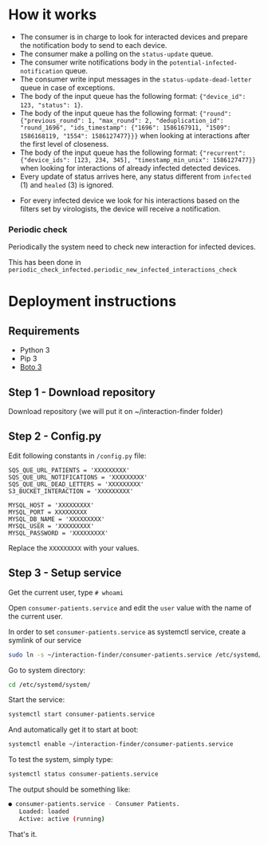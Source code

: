 # How it works

- The consumer is in charge to look for interacted devices and prepare the notification body to send to each device.
- The consumer make a polling on the `status-update` queue.
- The consumer write notifications body in the `potential-infected-notification` queue.
- The consumer write input messages in the `status-update-dead-letter` queue in case of exceptions.
- The body of the input queue has the following format: `{"device_id": 123, "status": 1}`.
- The body of the input queue has the following format: `{"round": {"previous_round": 1, "max_round": 2, "deduplication_id": "round_1696", "ids_timestamp": {"1696": 1586167911, "1509": 1586168119, "1554": 1586127477}}}` when looking at interactions after the first level of closeness.
- The body of the input queue has the following format: `{"recurrent": {"device_ids": [123, 234, 345], "timestamp_min_unix": 1586127477}}` when looking for interactions of already infected detected devices.
- Every update of status arrives here, any status different from `infected` (1) and `healed` (3) is ignored.
<!-- - Every infected or healed device in input will receive a notification with the status update. -->
- For every infected device we look for his interactions based on the filters set by virologists, the device will receive a notification.

### Periodic check

Periodically the system need to check new interaction for infected devices. 

This has been done in `periodic_check_infected.periodic_new_infected_interactions_check`

# Deployment instructions

## Requirements

- Python 3
- Pip 3
- [Boto 3](https://boto3.amazonaws.com/v1/documentation/api/latest/index.html)

## Step 1 - Download repository
Download repository (we will put it on ~/interaction-finder folder)
<!-- ```bash
git clone https://gitlab.com/coronavirus-outbreak-control/interaction-finder ~/interaction-finder
``` -->

## Step 2 - Config.py
Edit following constants in `/config.py` file:
```
SQS_QUE_URL_PATIENTS = 'XXXXXXXXX'
SQS_QUE_URL_NOTIFICATIONS = 'XXXXXXXXX'
SQS_QUE_URL_DEAD_LETTERS = 'XXXXXXXXX'
S3_BUCKET_INTERACTION = 'XXXXXXXXX'

MYSQL_HOST = 'XXXXXXXXX'
MYSQL_PORT = XXXXXXXXX
MYSQL_DB_NAME = 'XXXXXXXXX'
MYSQL_USER = 'XXXXXXXXX'
MYSQL_PASSWORD = 'XXXXXXXXX'
```
Replace the `XXXXXXXXX` with your values.

## Step 3 - Setup service
Get the current user, type `# whoami`

Open `consumer-patients.service` and edit the `user` value with the name of the current user.

In order to set `consumer-patients.service` as systemctl service, create a symlink of our service
```bash
sudo ln -s ~/interaction-finder/consumer-patients.service /etc/systemd/system/consumer-patients.service
```
Go to system directory:
```bash
cd /etc/systemd/system/
```
Start the service:
```bash
systemctl start consumer-patients.service
```
And automatically get it to start at boot:
```bash
systemctl enable ~/interaction-finder/consumer-patients.service
```
To test the system, simply type:
```bash
systemctl status consumer-patients.service
```
The output should be something like:
```bash
● consumer-patients.service - Consumer Patients.
   Loaded: loaded
   Active: active (running)
```
That's it.
